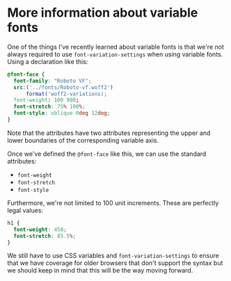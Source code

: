 # More information about variable fonts

One of the things I've recently learned about variable fonts is that we're not always required to use `font-variation-settings` when using variable fonts. Using a declaration like this:

```css
@font-face {
  font-family: "Roboto VF";
  src:('../fonts/Roboto-vf.woff2')
      format('woff2-variations);
  font-weight: 100 900;
  font-stretch: 75% 100%;
  font-style: oblique 0deg 12deg;
}
```

Note that the attributes have two attributes representing the upper and lower boundaries of the corresponding variable axis.

Once we've defined the `@font-face` like this, we can use the standard attributes:

* `font-weight`
* `font-stretch`
* `font-style`

Furthermore, we're not limited to 100 unit increments. These are perfectly legal values:

```css
h1 {
  font-weight: 450;
  font-stretch: 85.5%;
}
```

We still have to use CSS variables and `font-variation-settings` to ensure that we have coverage for older browsers that don't support the syntax  but we should keep in mind that this will be the way moving forward.
